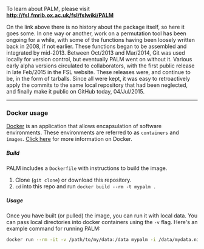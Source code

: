 To learn about PALM, please visit **http://fsl.fmrib.ox.ac.uk/fsl/fslwiki/PALM**

On the link above there is no history about the package itself, so here it goes some. In one way or another, work on a permutation tool has been ongoing for a while, with some of the functions having been loosely written back in 2008, if not earlier. These functions began to be assembled and integrated by mid-2013. Between Oct/2013 and Mar/2014, Git was used locally for version control, but eventually PALM went on without it. Various early alpha versions circulated to collaborators, with the first public release in late Feb/2015 in the FSL website. These releases were, and continue to be, in the form of tarballs. Since all were kept, it was easy to retroactively apply the commits to the same local repository that had been neglected, and finally make it public on GitHub today, 04/Jul/2015.


----

### Docker usage

[Docker](https://www.docker.com/get-started) is an application that allows encapsulation of software environments. These environments are referred to as `containers` and `images`. [Click here](https://docs.docker.com/get-started/#containers-and-virtual-machines) for more information on Docker.

##### Build
PALM includes a `Dockerfile` with instructions to build the image.

1) Clone (`git clone`) or download this repository.
2) `cd` into this repo and run `docker build --rm -t mypalm .`

##### Usage
Once you have built (or pulled) the image, you can run it with local data. You can pass local directories into docker containers using the `-v` flag. Here's an example command for running PALM:

```bash
docker run --rm -it -v /path/to/my/data:/data mypalm -i /data/mydata.nii -d /data/design.mat -t /data/design.con
```
